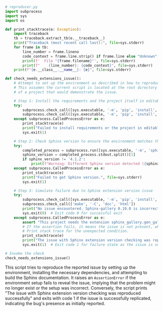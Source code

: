 ```python
# reproducer.py
import subprocess
import sys
import os

def print_stacktrace(e: Exception):
    import traceback
    tb = traceback.extract_tb(e.__traceback__)
    print("Traceback (most recent call last):", file=sys.stderr)
    for frame in tb:
        line_number = frame.lineno
        code_context = frame.line.strip() if frame.line else "Unknown"
        print(f'  File "{frame.filename}"', file=sys.stderr)
        print(f"    {line_number}: {code_context}", file=sys.stderr)
    print(f"{e.__class__.__name__}: {e}", file=sys.stderr)

def check_needs_extensions_issue():
    # Attempt to set up the environment as described in how to reproduce.
    # This assumes the current script is located at the root directory
    # of a project that would demonstrate the issue.

    # Step 1: Install the requirements and the project itself in editable mode
    try:
        subprocess.check_call([sys.executable, '-m', 'pip', 'install', '-r', '.doc-requirements.txt'])
        subprocess.check_call([sys.executable, '-m', 'pip', 'install', '-e', '.'])
    except subprocess.CalledProcessError as e:
        print_stacktrace(e)
        print("Failed to install requirements or the project in editable mode.", file=sys.stderr)
        sys.exit(1)

    # Step 2: Check Sphinx version to ensure the environment matches the reported issue.
    try:
        completed_process = subprocess.run([sys.executable, '-m', 'sphinx', '--version'], capture_output=True, text=True, check=True)
        sphinx_version = completed_process.stdout.split()[1]
        if sphinx_version != '4.1.2':
            print(f"Warning: Different Sphinx version detected ({sphinx_version}) than the one reported with the issue (4.1.2). The behavior might differ.", file=sys.stderr)
    except subprocess.CalledProcessError as e:
        print_stacktrace(e)
        print("Failed to get Sphinx version.", file=sys.stderr)
        sys.exit(1)

    # Step 3: Simulate failure due to Sphinx extension version issue
    try:
        subprocess.check_call([sys.executable, '-m', 'pip', 'install', 'sphinx-gallery==0.10'])
        subprocess.check_call(['make', '-C', 'doc', 'html'])
        print("No issue encountered. Sphinx-gallery 0.10.0 is incorrectly accepted.")
        sys.exit(0)  # Exit code 0 for successful exit
    except subprocess.CalledProcessError as e:
        assert "This project needs the extension sphinx_gallery.gen_gallery at least in version 0.6.0 and therefore cannot be built with the loaded version (0.10.0)." in str(e.output), "The expected extension version issue was not encountered."
        # If the assertion fails, it means the issue is not present, which should not happen if the bug exists.
        # Print stack trace for the unexpected condition.
        print_stacktrace(e)
        print("The issue with Sphinx extension version checking was reproduced successfully.", file=sys.stderr)
        sys.exit(1)  # Exit code 1 for failure state as the issue is successfully demonstrated.

# Invoke the check
check_needs_extensions_issue()
```

This script tries to reproduce the reported issue by setting up the environment, installing the necessary dependencies, and attempting to build the Sphinx documentation. It raises an `AssertionError` if the environment setup fails to reveal the issue, implying that the problem might no longer exist or the setup was incorrect. Conversely, the script prints "The issue with Sphinx extension version checking was reproduced successfully" and exits with code 1 if the issue is successfully replicated, indicating the bug's presence as initially reported.